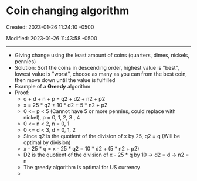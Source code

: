 # Coin changing algorithm

Created: 2023-01-26 11:24:10 -0500

Modified: 2023-01-26 11:43:58 -0500

---

-   Giving change using the least amount of coins (quarters, dimes, nickels, pennies)
-   Solution: Sort the coins in descending order, highest value is "best", lowest value is "worst", choose as many as you can from the best coin, then move down until the value is fulfilled
-   Example of a **Greedy** algorithm
-   Proof:
    -   q + d + n + p = q2 + d2 + n2 + p2
    -   x = 25 * q2 + 10 * d2 + 5 * n2 + p2
    -   0 <= p < 5 (Cannot have 5 or more pennies, could replace with nickel), p = 0, 1, 2, 3 , 4
    -   0 <= n < 2, n = 0, 1
    -   0 <= d < 3, d = 0, 1, 2
    -   Since q2 is the quotient of the division of x by 25, q2 = q (Will be optimal by division)
    -   x - 25 * q = x - 25 * q2 = 10 * d2 + (5 * n2 + p2)
    -   D2 is the quotient of the division of x - 25 * q by 10 -> d2 = d -> n2 = n
    -   The greedy algorithm is optimal for US currency
    -   
